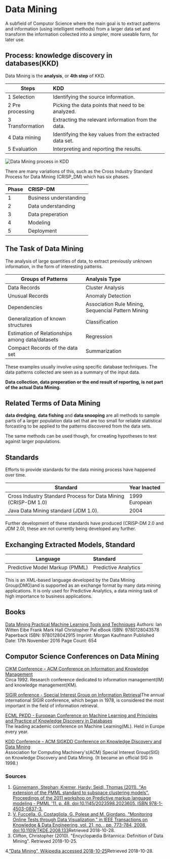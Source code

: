 
# Data Mining 

A subfield of Computor Science where the main goal is to extract patterns and information (using intelligent methods) from a larger data set and transform the information collected into a simpler, more useable form, for later use.



## Process: knowledge discovery in databases(KKD)

Data Mining is the **analysis**, or **4th step** of KKD.

| Steps          | KDD  |
| ------------- | :-----|
| 1   Selection  |Identifying the source information. |
| 2  Pre processing |Picking the data points that need to be analyzed.|
| 3  Transformation| Extracting the relevant information from the data. |
| 4  Data mining |Identifying the key values from the extracted data set.|
| 5 Evaluation| Interpreting and reporting the results. |

![Data Mining process in KDD](http://doi.ieeecomputersociety.org/cms/Computer.org/dl/trans/tk/2009/06/figures/ttk20090607732.gif)



There are many variations of this, such as the Cross Industry Standard Process for Data Mining (CRISP_DM) which has six phases.

| Phase          | CRISP-DM  |
| ------------- | :-----|
| 1     |Business understanding |
| 2   |Data understanding|
| 3  | Data preperation |
| 4  |Modeling|
| 5 |Deployment|

## The Task of Data Mining
The analysis of large quantities of data, to extract previously unknown information, in the form of interesting patterns. 

|  Groups of Patterns        | Analysis Type  |
| ------------- | :-----|
| Data Records     |Cluster Analysis |
| Unusual Records  |Anomaly Detection|
| Dependencies | Association Rule Mining, Sequencial Pattern Mining |
| Generalization of known structures   |Classification |
| Estimation of Relationships among data/datasets  |Regression|
| Compact Records of the data set | Summarization |

These examples usually involve using specific database techniques. The data patterns collected are seen as a summary of the input data.

**Data collection, data preperation or the end result of reporting, is not part of the actual Data Mining.**


## Related Terms of Data Mining

**data dredging**, **data fishing** and **data snooping** are all methods to sample parts of a larger population data set that are too small for reliable statistical forcasting to be applied to the patterns discovered from the data sets. 

The same methods can be used though, for crreating hypotheses to test against larger populations.


## Standards
Efforts to provide standards for the data mining process have happened over time.

| Standard       | Year Inacted  |
| ------------- | :-----|
|  Cross Industry Standard Process for Data Mining (CRISP-DM 1.0)   |1999 European |
|  Java Data Mining standard (JDM 1.0).  |2004|

Further development of these standards have produced (CRISP-DM 2.0 and JDM 2.0), these are not currently being developed any further.

## Exchanging Extracted Models, Standard

| Language      |Standard |
| ------------- | :-----|
|  Predictive Model Markup (PMML)   | Predictive Analytics |

This is an XML-based language developed by the Data Mining Group(DMG)and is supported as an exchange format by many data mining applications. It is only used for Predictive Analytics, a data mining task of high importance to business applications.

## Books

[Data Mining Practical Machine Learning Tools and Techniques](https://www.elsevier.com/books/data-mining/witten/978-0-12-804291-5)
Authors: Ian Witten Eibe Frank Mark Hall Christopher Pal
eBook ISBN: 9780128043578
Paperback ISBN: 9780128042915
Imprint: Morgan Kaufmann
Published Date: 17th November 2016
Page Count: 654


## Computor Science Conferences on Data Mining


[CIKM Conference – ACM Conference on Information and Knowledge Management](http://www.cikmconference.org/)  
Circa 1992. Research conference dedicated to information management(IM) and knowledge management(KM).

[SIGIR onference - Special Interest Group on Information Retrieval](http://sigir.org/)The annual international SIGIR conference, which began in 1978, is considered the most important in the field of information retrieval.

[ECML PKDD - European Conference on Machine Learning and Principles and Practice of Knowledge Discovery in Databases](http://ecmlpkdd2019.org/)  
The leading academic conference on Machine Learning(ML). Held in Europe every year.

[KDD Conference – ACM SIGKDD Conference on Knowledge Discovery and Data Mining](https://www.kdd.org/)  
Association for Computing Machinery's(ACM) Special Interest Group(SIG) on Knowledge Discovery and Data Mining. (It became an official SIG in 1998.)

### Sources

1. [ Günnemann, Stephan; Kremer, Hardy; Seidl, Thomas (2011). "An extension of the PMML standard to subspace clustering models". Proceedings of the 2011 workshop on Predictive markup language modeling - PMML '11. p. 48. doi:10.1145/2023598.2023605. ISBN 978-1-4503-0837-3.](#)
2. [V. Fuccella, G. Costagliola, G. Polese and M. Giordano, "Monitoring Online Tests through Data Visualization," in IEEE Transactions on Knowledge & Data Engineering, vol. 21, no. , pp. 773-784, 2008. doi:10.1109/TKDE.2008.133](https://www.computer.org/csdl/trans/tk/2009/06/ttk2009060773-abs.html)Retrieved 2018-10-28.
3. Clifton, Christopher (2010). "Encyclopædia Britannica: Definition of Data Mining". Retrieved 2018-10-25.

4.["Data Mining", Wikipedia accessed 2018-10-25](https://en.wikipedia.org/wiki/Data_mining)Retrieved 2018-10-28.

